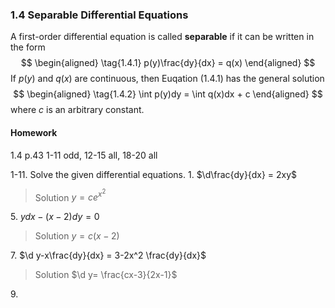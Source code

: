 ### 1.4 Separable Differential Equations

A first-order differential equation is called **separable** if it can be written in the form
$$
\begin{aligned}
\tag{1.4.1} p(y)\frac{dy}{dx} = q(x)
\end{aligned}
$$
If $p(y)$ and $q(x)$ are continuous, then Euqation (1.4.1) has the general solution
$$
\begin{aligned}
\tag{1.4.2} \int p(y)dy = \int q(x)dx + c
\end{aligned}
$$
where $c$ is an arbitrary constant.

#### Homework
1.4 p.43 1-11 odd, 12-15 all, 18-20 all

1-11\. Solve the given differential equations.
1\. $\d\frac{dy}{dx} = 2xy$
>Solution
$y= ce^{x^2}$

5\. $ydx - (x-2)dy = 0$
>Solution
$y=c(x-2)$

7\. $\d y-x\frac{dy}{dx} = 3-2x^2 \frac{dy}{dx}$
>Solution
$\d y= \frac{cx-3}{2x-1}$

9\.

